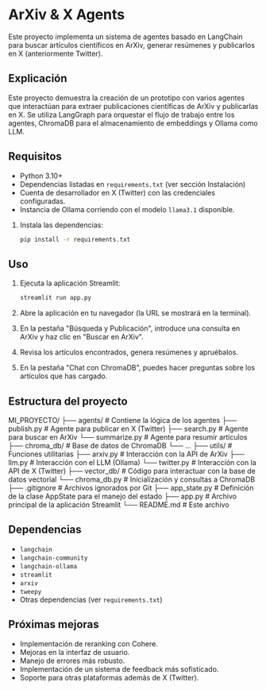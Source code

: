 # ArXiv & X Agents

Este proyecto implementa un sistema de agentes basado en LangChain para buscar artículos científicos en ArXiv, generar resúmenes y publicarlos en X (anteriormente Twitter).

## Explicación

Este proyecto demuestra la creación de un prototipo con varios agentes que interactúan para extraer publicaciones científicas de ArXiv y publicarlas en X. Se utiliza LangGraph para orquestar el flujo de trabajo entre los agentes, ChromaDB para el almacenamiento de embeddings y Ollama como LLM.

## Requisitos

*   Python 3.10+
*   Dependencias listadas en `requirements.txt` (ver sección Instalación)
*   Cuenta de desarrollador en X (Twitter) con las credenciales configuradas.
*   Instancia de Ollama corriendo con el modelo `llama3.1` disponible.


1.  Instala las dependencias:

    ```bash
    pip install -r requirements.txt
    ```

## Uso

1.  Ejecuta la aplicación Streamlit:

    ```bash
    streamlit run app.py
    ```

2.  Abre la aplicación en tu navegador (la URL se mostrará en la terminal).

3.  En la pestaña "Búsqueda y Publicación", introduce una consulta en ArXiv y haz clic en "Buscar en ArXiv".

4.  Revisa los artículos encontrados, genera resúmenes y apruébalos.

5.  En la pestaña "Chat con ChromaDB", puedes hacer preguntas sobre los artículos que has cargado.

## Estructura del proyecto

MI_PROYECTO/
├── agents/             # Contiene la lógica de los agentes
    ├── publish.py      # Agente para publicar en X (Twitter)
    ├── search.py       # Agente para buscar en ArXiv
    └── summarize.py    # Agente para resumir artículos
├── chroma_db/         # Base de datos de ChromaDB
    └── ...
├── utils/              # Funciones utilitarias
    ├── arxiv.py        # Interacción con la API de ArXiv
    ├── llm.py          # Interacción con el LLM (Ollama)
    └── twitter.py      # Interacción con la API de X (Twitter)
├── vector_db/          # Código para interactuar con la base de datos vectorial
    └── chroma_db.py    # Inicialización y consultas a ChromaDB
├── .gitignore          # Archivos ignorados por Git
├── app_state.py        # Definición de la clase AppState para el manejo del estado
├── app.py              # Archivo principal de la aplicación Streamlit
└── README.md           # Este archivo

## Dependencias

*   `langchain`
*   `langchain-community`
*   `langchain-ollama`
*   `streamlit`
*   `arxiv`
*   `tweepy`
*   Otras dependencias (ver `requirements.txt`)

## Próximas mejoras

*   Implementación de reranking con Cohere.
*   Mejoras en la interfaz de usuario.
*   Manejo de errores más robusto.
*   Implementación de un sistema de feedback más sofisticado.
*   Soporte para otras plataformas además de X (Twitter).
